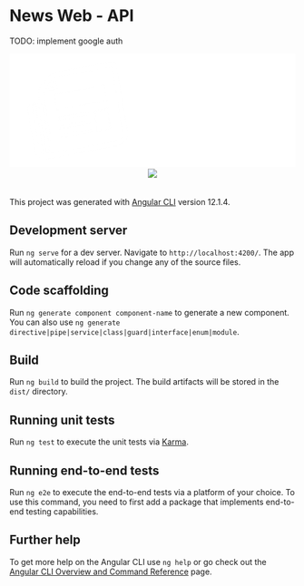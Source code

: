 # News Web - API
TODO: implement google auth
<div align="center">
  <img src="https://github.com/yashitanamdeo/newswebsite_api/blob/main/src/assets/newsweb.png" height="200px">
 
<img src="https://github.com/yashitanamdeo/newswebsite_api/blob/main/src/assets/NewsWeb.gif"/>
 </div>
<!-- ![NewsWeb](./src/assets/NewsWeb.gif) -->
<br>

This project was generated with [Angular CLI](https://github.com/angular/angular-cli) version 12.1.4.

## Development server

Run `ng serve` for a dev server. Navigate to `http://localhost:4200/`. The app will automatically reload if you change any of the source files.

## Code scaffolding

Run `ng generate component component-name` to generate a new component. You can also use `ng generate directive|pipe|service|class|guard|interface|enum|module`.

## Build

Run `ng build` to build the project. The build artifacts will be stored in the `dist/` directory.

## Running unit tests

Run `ng test` to execute the unit tests via [Karma](https://karma-runner.github.io).

## Running end-to-end tests

Run `ng e2e` to execute the end-to-end tests via a platform of your choice. To use this command, you need to first add a package that implements end-to-end testing capabilities.

## Further help

To get more help on the Angular CLI use `ng help` or go check out the [Angular CLI Overview and Command Reference](https://angular.io/cli) page.
